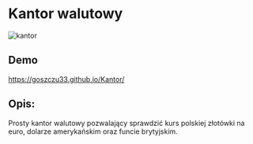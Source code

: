 # Kantor walutowy

![kantor](https://i.postimg.cc/gJ23GJ4F/dolar-euro-funt-tablica-korkowa-dekoracja-nad-biurko.png)

## Demo

https://goszczu33.github.io/Kantor/

## Opis:

Prosty kantor walutowy pozwalający sprawdzić kurs polskiej złotówki na euro, dolarze amerykańskim oraz funcie brytyjskim. 
